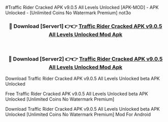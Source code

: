 #Traffic Rider Cracked APK v9.0.5 All Levels Unlocked [APK-MOD] - APK Unlocked - [Unlimited Coins No Watermark Premium] not3o



<div align="center">

<h3>🔴 Download [Server1] 👉👉 <a href="https://momento.my/?title=Traffic_Rider_Cracked_APK_v9.0.5_All_Levels_Unlocked">Traffic Rider Cracked APK v9.0.5 All Levels Unlocked Mod Apk</a></h3><br>

<h3>🔴 Download [Server2] 👉👉 <a href="https://momento.my/?title=Traffic_Rider_Cracked_APK_v9.0.5_All_Levels_Unlocked">Traffic Rider Cracked APK v9.0.5 All Levels Unlocked Mod Apk</a></h3>
</div>



Download Traffic Rider Cracked APK v9.0.5 All Levels Unlocked beta APK Unlocked

Free Traffic Rider Cracked APK v9.0.5 All Levels Unlocked beta APK Unlocked [Unlimited Coins No Watermark Premium]

Download Traffic Rider Cracked APK v9.0.5 All Levels Unlocked beta APK Unlocked [Unlimited Coins No Watermark Premium] Mod For Android
